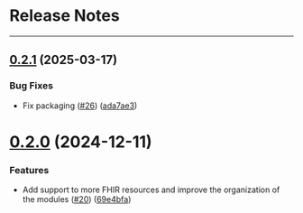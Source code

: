 # Release Notes
---

## [0.2.1](https://github.com/osl-incubator/anamnesis.ai/compare/0.2.0...0.2.1) (2025-03-17)


### Bug Fixes

* Fix packaging ([#26](https://github.com/osl-incubator/anamnesis.ai/issues/26)) ([ada7ae3](https://github.com/osl-incubator/anamnesis.ai/commit/ada7ae374f3b180c172ad09d0097066df84f5117))

# [0.2.0](https://github.com/osl-incubator/anamnesis.ai/compare/0.1.0...0.2.0) (2024-12-11)


### Features

* Add support to more FHIR resources and improve the organization of the modules ([#20](https://github.com/osl-incubator/anamnesis.ai/issues/20)) ([69e4bfa](https://github.com/osl-incubator/anamnesis.ai/commit/69e4bfa5333acc11c0bf40496c06b05bdd916089))
